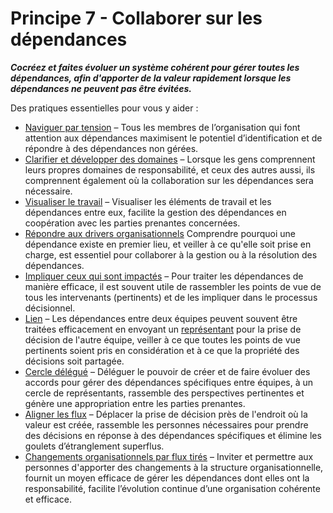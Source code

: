 # Principe 7 - Collaborer sur les dépendances


**_Cocréez et faites évoluer un système cohérent pour gérer toutes les dépendances, afin d'apporter de la valeur rapidement lorsque les dépendances ne peuvent pas être évitées._**

Des pratiques essentielles pour vous y aider :

-   [Naviguer par tension](section:navigate-via-tension.html) – Tous les membres de l’organisation qui font attention aux dépendances maximisent le potentiel d’identification et de répondre à des dépendances non gérées.
-   [Clarifier et développer des domaines](section:clarify-and-develop-domains.html) – Lorsque les gens comprennent leurs propres domaines de responsabilité, et ceux des autres aussi, ils comprennent également où la collaboration sur les dépendances sera nécessaire.
-   [Visualiser le travail](section:visualize-work.html) – Visualiser les éléments de travail et les dépendances entre eux, facilite la gestion des dépendances en coopération avec les parties prenantes concernées.
-   [Répondre aux drivers organisationnels](section:respond-to-organizational-drivers.html) Comprendre pourquoi une dépendance existe en premier lieu, et veiller à ce qu'elle soit prise en charge, est essentiel pour collaborer à la gestion ou à la résolution des dépendances.
-   [Impliquer ceux qui sont impactés](section:those-affected-decide.html) – Pour traiter les dépendances de manière efficace, il est souvent utile de rassembler les points de vue de tous les intervenants (pertinents) et de les impliquer dans le processus décisionnel.
-   [Lien](section:linking.html) – Les dépendances entre deux équipes peuvent souvent être traitées efficacement en envoyant un [représentant](section:representative.html) pour la prise de décision de l'autre équipe, veiller à ce que toutes les points de vue pertinents soient pris en considération et à ce que la propriété des décisions soit partagée.
-   [Cercle délégué](section:delegate-circle.html) – Déléguer le pouvoir de créer et de faire évoluer des accords pour gérer des dépendances spécifiques entre équipes, à un cercle de représentants, rassemble des perspectives pertinentes et génère une appropriation entre les parties prenantes.
-   [Aligner les flux](section:align-flow.html) – Déplacer la prise de décision près de l'endroit où la valeur est créée, rassemble les personnes nécessaires pour prendre des décisions en réponse à des dépendances spécifiques et élimine les goulets d’étranglement superflus.
-   [Changements organisationnels par flux tirés](section:create-a-pull-system-for-organizational-change.html) – Inviter et permettre aux personnes d'apporter des changements à la structure organisationnelle, fournit un moyen efficace de gérer les dépendances dont elles ont la responsabilité, facilite l’évolution continue d’une organisation cohérente et efficace.
